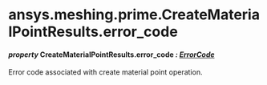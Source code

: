 # ansys.meshing.prime.CreateMaterialPointResults.error_code



#### *property* CreateMaterialPointResults.error_code *: [ErrorCode](ansys.meshing.prime.ErrorCode.md#ansys.meshing.prime.ErrorCode)*

Error code associated with create material point operation.

<!-- !! processed by numpydoc !! -->

